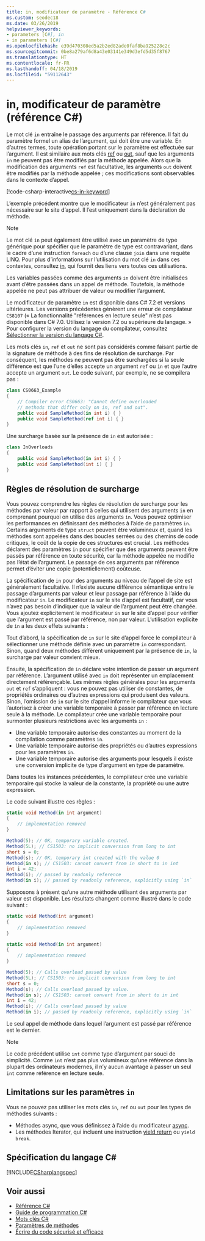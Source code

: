 ```yaml
---
title: in, modificateur de paramètre - Référence C#
ms.custom: seodec18
ms.date: 03/26/2019
helpviewer_keywords:
- parameters [C#], in
- in parameters [C#]
ms.openlocfilehash: e39d470308ed5a2b2ed82ade0faf8ba925228c2c
ms.sourcegitcommit: 0be8a279af6d8a43e03141e349d3efd5d35f8767
ms.translationtype: HT
ms.contentlocale: fr-FR
ms.lasthandoff: 04/18/2019
ms.locfileid: "59112643"
---
```

# <a name="in-parameter-modifier-c-reference"></a>in, modificateur de paramètre (référence C#)

Le mot clé `in` entraîne le passage des arguments par référence. Il fait du paramètre formel un alias de l’argument, qui doit être une variable. En d’autres termes, toute opération portant sur le paramètre est effectuée sur l’argument. Il est similaire aux mots clés [ref](ref.md) ou [out](out-parameter-modifier.md), sauf que les arguments `in` ne peuvent pas être modifiés par la méthode appelée. Alors que la modification des arguments `ref` est facultative, les arguments `out` doivent être modifiés par la méthode appelée ; ces modifications sont observables dans le contexte d’appel.

[!code-csharp-interactive[cs-in-keyword](../../../../samples/snippets/csharp/language-reference/keywords/in-ref-out-modifier/InParameterModifier.cs#1)]  

L’exemple précédent montre que le modificateur `in` n’est généralement pas nécessaire sur le site d’appel. Il l’est uniquement dans la déclaration de méthode.

> [!NOTE] 
> Le mot clé `in` peut également être utilisé avec un paramètre de type générique pour spécifier que le paramètre de type est contravariant, dans le cadre d’une instruction `foreach` ou d’une clause `join` dans une requête LINQ. Pour plus d’informations sur l’utilisation du mot clé `in` dans ces contextes, consultez [in](in.md), qui fournit des liens vers toutes ces utilisations.
  
Les variables passées comme des arguments `in` doivent être initialisées avant d’être passées dans un appel de méthode. Toutefois, la méthode appelée ne peut pas attribuer de valeur ou modifier l’argument.  

Le modificateur de paramètre `in` est disponible dans C# 7.2 et versions ultérieures. Les versions précédentes génèrent une erreur de compilateur `CS8107` (« La fonctionnalité "références en lecture seule" n’est pas disponible dans C# 7.0. Utilisez la version 7.2 ou supérieure du langage. » Pour configurer la version du langage du compilateur, consultez [Sélectionner la version du langage C#](../configure-language-version.md).

Les mots clés `in`, `ref` et `out` ne sont pas considérés comme faisant partie de la signature de méthode à des fins de résolution de surcharge. Par conséquent, les méthodes ne peuvent pas être surchargées si la seule différence est que l’une d’elles accepte un argument `ref` ou `in` et que l’autre accepte un argument `out`. Le code suivant, par exemple, ne se compilera pas :  
  
```csharp
class CS0663_Example
{
    // Compiler error CS0663: "Cannot define overloaded 
    // methods that differ only on in, ref and out".
    public void SampleMethod(in int i) { }
    public void SampleMethod(ref int i) { }
}
```
  
Une surcharge basée sur la présence de `in` est autorisée :  
  
```csharp
class InOverloads
{
    public void SampleMethod(in int i) { }
    public void SampleMethod(int i) { }
}
```

## <a name="overload-resolution-rules"></a>Règles de résolution de surcharge

Vous pouvez comprendre les règles de résolution de surcharge pour les méthodes par valeur par rapport à celles qui utilisent des arguments `in` en comprenant pourquoi on utilise des arguments `in`. Vous pouvez optimiser les performances en définissant des méthodes à l’aide de paramètres `in`. Certains arguments de type `struct` peuvent être volumineux et, quand les méthodes sont appelées dans des boucles serrées ou des chemins de code critiques, le coût de la copie de ces structures est crucial. Les méthodes déclarent des paramètres `in` pour spécifier que des arguments peuvent être passés par référence en toute sécurité, car la méthode appelée ne modifie pas l’état de l’argument. Le passage de ces arguments par référence permet d’éviter une copie (potentiellement) coûteuse. 

La spécification de `in` pour des arguments au niveau de l’appel de site est généralement facultative. Il n’existe aucune différence sémantique entre le passage d’arguments par valeur et leur passage par référence à l’aide du modificateur `in`. Le modificateur `in` sur le site d’appel est facultatif, car vous n’avez pas besoin d’indiquer que la valeur de l’argument peut être changée. Vous ajoutez explicitement le modificateur `in` sur le site d’appel pour vérifier que l’argument est passé par référence, non par valeur. L’utilisation explicite de `in` a les deux effets suivants :

Tout d’abord, la spécification de `in` sur le site d’appel force le compilateur à sélectionner une méthode définie avec un paramètre `in` correspondant. Sinon, quand deux méthodes diffèrent uniquement par la présence de `in`, la surcharge par valeur convient mieux.

Ensuite, la spécification de `in` déclare votre intention de passer un argument par référence. L’argument utilisé avec `in` doit représenter un emplacement directement référençable. Les mêmes règles générales pour les arguments `out` et `ref` s’appliquent : vous ne pouvez pas utiliser de constantes, de propriétés ordinaires ou d’autres expressions qui produisent des valeurs. Sinon, l’omission de `in` sur le site d’appel informe le compilateur que vous l’autorisez à créer une variable temporaire à passer par référence en lecture seule à la méthode. Le compilateur crée une variable temporaire pour surmonter plusieurs restrictions avec les arguments `in` :

- Une variable temporaire autorise des constantes au moment de la compilation comme paramètres `in`.
- Une variable temporaire autorise des propriétés ou d’autres expressions pour les paramètres `in`.
- Une variable temporaire autorise des arguments pour lesquels il existe une conversion implicite de type d’argument en type de paramètre.

Dans toutes les instances précédentes, le compilateur crée une variable temporaire qui stocke la valeur de la constante, la propriété ou une autre expression.

Le code suivant illustre ces règles :

```csharp
static void Method(in int argument)
{
    // implementation removed
}

Method(5); // OK, temporary variable created.
Method(5L); // CS1503: no implicit conversion from long to int
short s = 0;
Method(s); // OK, temporary int created with the value 0
Method(in s); // CS1503: cannot convert from in short to in int
int i = 42;
Method(i); // passed by readonly reference
Method(in i); // passed by readonly reference, explicitly using `in`
```

Supposons à présent qu’une autre méthode utilisant des arguments par valeur est disponible. Les résultats changent comme illustré dans le code suivant :

```csharp
static void Method(int argument)
{
    // implementation removed
}

static void Method(in int argument)
{
    // implementation removed
}

Method(5); // Calls overload passed by value
Method(5L); // CS1503: no implicit conversion from long to int
short s = 0;
Method(s); // Calls overload passed by value.
Method(in s); // CS1503: cannot convert from in short to in int
int i = 42;
Method(i); // Calls overload passed by value
Method(in i); // passed by readonly reference, explicitly using `in`
```

Le seul appel de méthode dans lequel l’argument est passé par référence est le dernier.

> [!NOTE]
> Le code précédent utilise `int` comme type d’argument par souci de simplicité. Comme `int` n’est pas plus volumineux qu’une référence dans la plupart des ordinateurs modernes, il n’y aucun avantage à passer un seul `int` comme référence en lecture seule. 

## <a name="limitations-on-in-parameters"></a>Limitations sur les paramètres `in`

Vous ne pouvez pas utiliser les mots clés `in`, `ref` ou `out` pour les types de méthodes suivants :  
  
- Méthodes async, que vous définissez à l’aide du modificateur [async](async.md).  
- Les méthodes Iterator, qui incluent une instruction [yield return](yield.md) ou `yield break`.  

## <a name="c-language-specification"></a>Spécification du langage C#  
 [!INCLUDE[CSharplangspec](~/includes/csharplangspec-md.md)]  
  
## <a name="see-also"></a>Voir aussi

- [Référence C#](../index.md)
- [Guide de programmation C#](../../programming-guide/index.md)
- [Mots clés C#](index.md)
- [Paramètres de méthodes](method-parameters.md)
- [Écrire du code sécurisé et efficace](../../write-safe-efficient-code.md)
